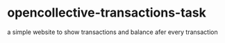 # opencollective-transactions-task
a simple website to show transactions and balance afer every transaction
